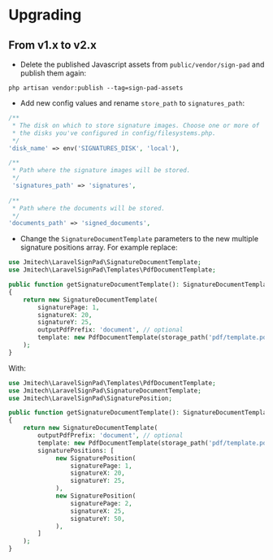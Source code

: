# Upgrading
## From v1.x to v2.x
- Delete the published Javascript assets from `public/vendor/sign-pad` and publish them again:

```php artisan vendor:publish --tag=sign-pad-assets```

- Add new config values and rename `store_path` to `signatures_path`:
```php
/**
 * The disk on which to store signature images. Choose one or more of
 * the disks you've configured in config/filesystems.php.
 */
'disk_name' => env('SIGNATURES_DISK', 'local'),

/**
 * Path where the signature images will be stored.
 */
 'signatures_path' => 'signatures',
 
/**
 * Path where the documents will be stored.
 */
'documents_path' => 'signed_documents',
```
- Change the `SignatureDocumentTemplate` parameters to the new multiple signature positions array. For example replace:
```php
use Jmitech\LaravelSignPad\SignatureDocumentTemplate;
use Jmitech\LaravelSignPad\Templates\PdfDocumentTemplate;

public function getSignatureDocumentTemplate(): SignatureDocumentTemplate
{
    return new SignatureDocumentTemplate(
        signaturePage: 1,
        signatureX: 20,
        signatureY: 25,
        outputPdfPrefix: 'document', // optional
        template: new PdfDocumentTemplate(storage_path('pdf/template.pdf')),
    );
}
```
With:
```php
use Jmitech\LaravelSignPad\Templates\PdfDocumentTemplate;
use Jmitech\LaravelSignPad\SignatureDocumentTemplate;
use Jmitech\LaravelSignPad\SignaturePosition;

public function getSignatureDocumentTemplate(): SignatureDocumentTemplate
{
    return new SignatureDocumentTemplate(
        outputPdfPrefix: 'document', // optional
        template: new PdfDocumentTemplate(storage_path('pdf/template.pdf')), // Uncomment for PDF template
        signaturePositions: [
             new SignaturePosition(
                 signaturePage: 1,
                 signatureX: 20,
                 signatureY: 25,
             ),
             new SignaturePosition(
                 signaturePage: 2,
                 signatureX: 25,
                 signatureY: 50,
             ),
        ]               
    );
}
```
